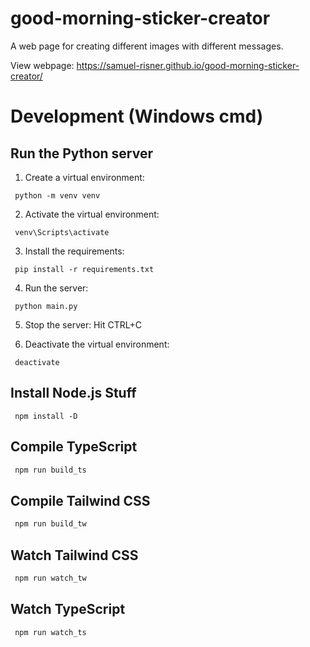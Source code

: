 # good-morning-sticker-creator
 A web page for creating different images with different messages.

 View webpage: https://samuel-risner.github.io/good-morning-sticker-creator/

# Development (Windows cmd)

 ## Run the Python server

  1. Create a virtual environment:
   ```shell
    python -m venv venv
   ```

  2. Activate the virtual environment:
   ```shell
    venv\Scripts\activate
   ```

  3. Install the requirements:
   ```shell
    pip install -r requirements.txt
   ```

  4. Run the server:
   ```shell
    python main.py
   ```

  5. Stop the server:
   Hit CTRL+C

  6. Deactivate the virtual environment:
   ```shell
    deactivate
   ```

 ## Install Node.js Stuff
  ```shell
   npm install -D
  ```

 ## Compile TypeScript 
  ```sh
   npm run build_ts
  ``` 

 ## Compile Tailwind CSS
  ```sh
   npm run build_tw
  ```

 ## Watch Tailwind CSS
 ```sh
  npm run watch_tw
 ```

 ## Watch TypeScript
 ```sh
  npm run watch_ts
 ```
